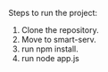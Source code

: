 Steps to run the project:

1. Clone the repository.
2. Move to smart-serv.
3. run npm install.
4. run node app.js
